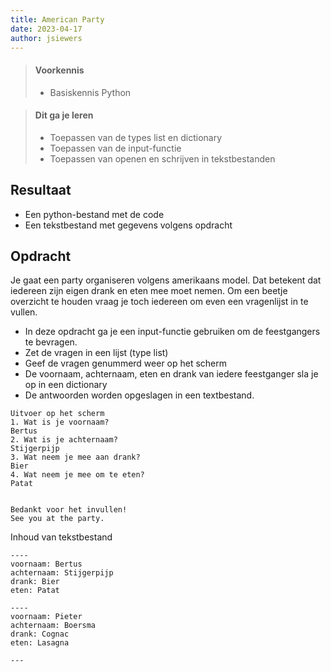 ```yaml
---
title: American Party
date: 2023-04-17
author: jsiewers
---
```


> #### Voorkennis
> * Basiskennis Python

> #### Dit ga je leren
> * Toepassen van de types list en dictionary
> * Toepassen van de input-functie
> * Toepassen van openen en schrijven in tekstbestanden

## Resultaat
* Een python-bestand met de code
* Een tekstbestand met gegevens volgens opdracht

## Opdracht

Je gaat een party organiseren volgens amerikaans model. Dat betekent dat iedereen zijn eigen drank en eten mee moet nemen.
Om een beetje overzicht te houden vraag je toch iedereen om even een vragenlijst in te vullen.

* In deze opdracht ga je een input-functie gebruiken om de feestgangers te bevragen.
* Zet de vragen in een lijst (type list)
* Geef de vragen genummerd weer op het scherm
* De voornaam, achternaam, eten en drank van iedere feestganger sla je op in een dictionary
* De antwoorden worden opgeslagen in een textbestand.

```csv
Uitvoer op het scherm
1. Wat is je voornaam?  
Bertus  
2. Wat is je achternaam?  
Stijgerpijp  
3. Wat neem je mee aan drank?   
Bier  
4. Wat neem je mee om te eten?  
Patat 


Bedankt voor het invullen!  
See you at the party.  
```

Inhoud van tekstbestand
```csv
----  
voornaam: Bertus  
achternaam: Stijgerpijp  
drank: Bier  
eten: Patat  

----   
voornaam: Pieter  
achternaam: Boersma  
drank: Cognac  
eten: Lasagna  

---
```

